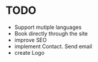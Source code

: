 # TODO

- Support mutiple languages
- Book directly through the site
- improve SEO
- implement Contact. Send email
- create Logo
